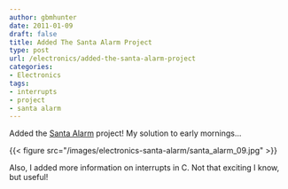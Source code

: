 ```yaml
---
author: gbmhunter
date: 2011-01-09
draft: false
title: Added The Santa Alarm Project
type: post
url: /electronics/added-the-santa-alarm-project
categories:
- Electronics
tags:
- interrupts
- project
- santa alarm
---
```


Added the [Santa Alarm](/electronics/projects/santa-alarm) project! My solution to early mornings...

{{< figure src="/images/electronics-santa-alarm/santa_alarm_09.jpg" >}}

Also, I added more information on interrupts in C. Not that exciting I know, but useful!
